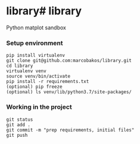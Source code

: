 # library# library
Python matplot sandbox

### Setup environment

```
pip install virtualenv
git clone git@github.com:marcobakos/library.git
cd library
virtualenv venv
source venv/bin/activate
pip install -r requirements.txt
(optional) pip freeze
(optional) ls venv/lib/python3.7/site-packages/
```

### Working  in the project

```
git status
git add .
git commit -m "prep requirements, initial files"
git push 
```
